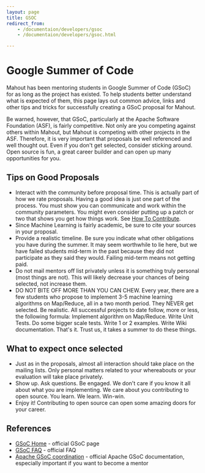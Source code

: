 ```yaml
---
layout: page
title: GSOC
redirect_from:
    - /documentaion/developers/gsoc
    - /documentaion/developers/gsoc.html

---
```


# Google Summer of Code

Mahout has been mentoring students in Google Summer of Code (GSoC) for as long as
the project has existed.  To help students better understand what is
expected of them, this page lays out common advice, links and other tips
and tricks for successfully creating a GSoC proposal for Mahout.

Be warned, however, that GSoC, particularly at the Apache Software
Foundation (ASF), is fairly competitive.  Not only are you competing
against others within Mahout, but Mahout is competing with other projects
in the ASF.  Therefore, it is very important that proposals be well
referenced and well thought out.  Even if you don't get selected, consider
sticking around.  Open source is fun, a great career builder and can open up many
opportunities for you.

## Tips on Good Proposals

* Interact with the community before proposal time.  This is actually part
of how we rate proposals.  Having a good idea is just one part of the
process.  You must show you can communicate and work within the community
parameters.   You might even consider putting up a patch or two that shows
you get how things work.  See [How To Contribute](/about/how-to-contribute.html).
* Since Machine Learning is fairly academic, be sure to cite your sources
in your proposal.
* Provide a realistic timeline.  Be sure you indicate what other
obligations you have during the summer.  It may seem worthwhile to lie
here, but we have failed students mid-term in the past because they did not
participate as they said they would.  Failing mid-term means not getting
paid.
* Do not mail mentors off list privately unless it is something truly
personal (most things are not).  This will likely decrease your chances of
being selected, not increase them.
* DO NOT BITE OFF MORE THAN YOU CAN CHEW.  Every year, there are a few
students who propose to implement 3-5 machine learning algorithms on
Map/Reduce, all in a two month period.	They NEVER get selected.   Be
realistic.  All successful projects to date follow, more or less, the
following formula:  Implement algorithm on Map/Reduce.	Write Unit Tests.
Do some bigger scale tests.  Write 1 or 2 examples.  Write Wiki
documentation.	That's it.  Trust us, it takes a summer to do these things.


## What to expect once selected

* Just as in the proposals, almost all interaction should take place on the
mailing lists.	Only personal matters related to your whereabouts or your
evaluation will take place privately.
* Show up.  Ask questions.  Be engaged.  We don't care if you know it all
about what you are implementing.  We care about you contributing to open
source.  You learn.  We learn.	Win-win.
* Enjoy it!  Contributing to open source can open some amazing doors for
your career.

<a name="GSOC-References"></a>
## References

 * [GSoC Home](http://code.google.com/soc/) - official GSoC page
 * [GSoC FAQ](https://developers.google.com/open-source/gsoc/faq) - official FAQ
 * [Apache GSoC coordination](http://community.apache.org/gsoc.html) - official Apache GSoC documentation, especially important  if you want to become a mentor
